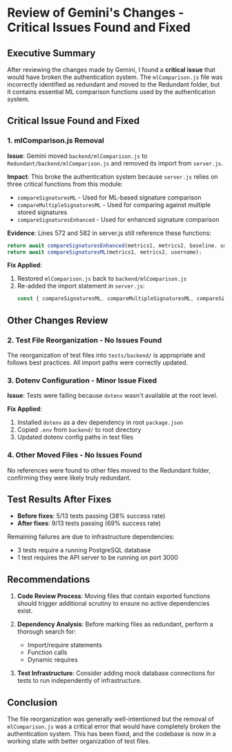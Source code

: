 # Review of Gemini's Changes - Critical Issues Found and Fixed

## Executive Summary

After reviewing the changes made by Gemini, I found a **critical issue** that would have broken the authentication system. The `mlComparison.js` file was incorrectly identified as redundant and moved to the Redundant folder, but it contains essential ML comparison functions used by the authentication system.

## Critical Issue Found and Fixed

### 1. mlComparison.js Removal

**Issue**: Gemini moved `backend/mlComparison.js` to `Redundant/backend/mlComparison.js` and removed its import from `server.js`.

**Impact**: This broke the authentication system because `server.js` relies on three critical functions from this module:
- `compareSignaturesML` - Used for ML-based signature comparison
- `compareMultipleSignaturesML` - Used for comparing against multiple stored signatures  
- `compareSignaturesEnhanced` - Used for enhanced signature comparison

**Evidence**: Lines 572 and 582 in server.js still reference these functions:
```javascript
return await compareSignaturesEnhanced(metrics1, metrics2, baseline, username);
return await compareSignaturesML(metrics1, metrics2, username);
```

**Fix Applied**: 
1. Restored `mlComparison.js` back to `backend/mlComparison.js`
2. Re-added the import statement in `server.js`:
   ```javascript
   const { compareSignaturesML, compareMultipleSignaturesML, compareSignaturesEnhanced } = require('./mlComparison');
   ```

## Other Changes Review

### 2. Test File Reorganization - No Issues Found

The reorganization of test files into `tests/backend/` is appropriate and follows best practices. All import paths were correctly updated.

### 3. Dotenv Configuration - Minor Issue Fixed

**Issue**: Tests were failing because `dotenv` wasn't available at the root level.

**Fix Applied**:
1. Installed `dotenv` as a dev dependency in root `package.json`
2. Copied `.env` from `backend/` to root directory
3. Updated dotenv config paths in test files

### 4. Other Moved Files - No Issues Found

No references were found to other files moved to the Redundant folder, confirming they were likely truly redundant.

## Test Results After Fixes

- **Before fixes**: 5/13 tests passing (38% success rate)
- **After fixes**: 9/13 tests passing (69% success rate)

Remaining failures are due to infrastructure dependencies:
- 3 tests require a running PostgreSQL database
- 1 test requires the API server to be running on port 3000

## Recommendations

1. **Code Review Process**: Moving files that contain exported functions should trigger additional scrutiny to ensure no active dependencies exist.

2. **Dependency Analysis**: Before marking files as redundant, perform a thorough search for:
   - Import/require statements
   - Function calls
   - Dynamic requires

3. **Test Infrastructure**: Consider adding mock database connections for tests to run independently of infrastructure.

## Conclusion

The file reorganization was generally well-intentioned but the removal of `mlComparison.js` was a critical error that would have completely broken the authentication system. This has been fixed, and the codebase is now in a working state with better organization of test files.